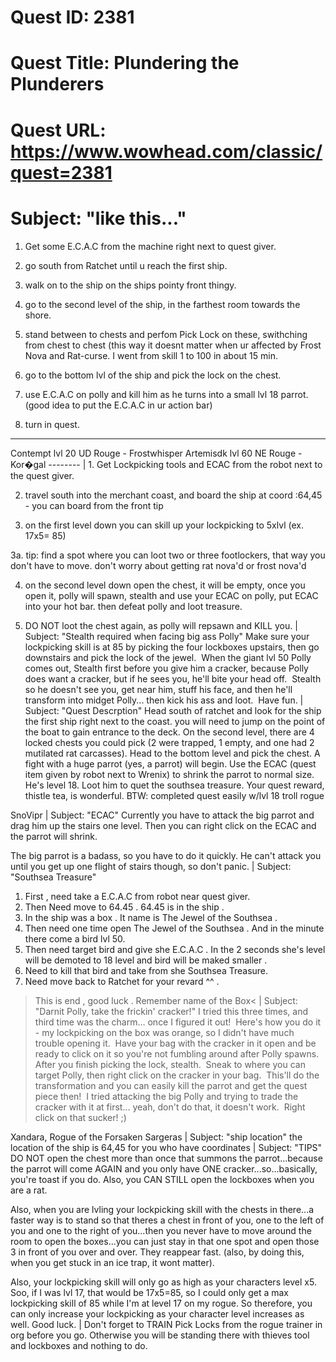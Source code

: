 # Quest ID: 2381
# Quest Title: Plundering the Plunderers
# Quest URL: https://www.wowhead.com/classic/quest=2381
# Subject: "like this..."
1. Get some E.C.A.C from the machine right next to quest giver.

2. go south from Ratchet until u reach the first ship.

3. walk on to the ship on the ships pointy front thingy.

4. go to the second level of the ship, in the farthest room towards the shore.

5. stand between to chests and perfom Pick Lock on these, swithching from chest to chest (this way it doesnt matter when ur affected by Frost Nova and Rat-curse. I went from skill 1 to 100 in about 15 min.

6. go to the bottom lvl of the ship and pick the lock on the chest.

7. use E.C.A.C on polly and kill him as he turns into a small lvl 18 parrot. (good idea to put the E.C.A.C in ur action bar)

8. turn in quest.

--------
Contempt lvl 20 UD Rouge - Frostwhisper
Artemisdk lvl 60 NE Rouge - Kor�gal
-------- | 1. Get Lockpicking tools and ECAC from the robot next to the quest giver.

2. travel south into the merchant coast, and board the ship at coord :64,45 - you can board from the front tip

3. on the first level down you can skill up your lockpicking to 5xlvl (ex. 17x5= 85)

3a. tip: find a spot where you can loot two or three footlockers, that way you don't have to move. don't worry about getting rat nova'd or frost nova'd

4. on the second level down open the chest, it will be empty, once you open it, polly will spawn, stealth and use your ECAC on polly, put ECAC into your hot bar. then defeat polly and loot treasure.

5. DO NOT loot the chest again, as polly will repsawn and KILL you. | Subject: "Stealth required when facing big ass Polly"
Make sure your lockpicking skill is at 85 by picking the four lockboxes upstairs, then go downstairs and pick the lock of the jewel.  When the giant lvl 50 Polly comes out, Stealth first before you give him a cracker, because Polly does want a cracker, but if he sees you, he'll bite your head off.  Stealth so he doesn't see you, get near him, stuff his face, and then he'll transform into midget Polly... then kick his ass and loot.  Have fun. | Subject: "Quest Descrption"
Head south of ratchet and look for the ship the first ship right next to the coast. you will need to jump on the point of the boat to gain entrance to the deck. On the second level, there are 4 locked chests you could pick (2 were trapped, 1 empty, and one had 2 mutilated rat carcasses). Head to the bottom level and pick the chest. A fight with a huge parrot (yes, a parrot) will begin. Use the ECAC (quest item given by robot next to Wrenix) to shrink the parrot to normal size. He's level 18. Loot him to quet the southsea treasure. Your quest reward, thistle tea, is wonderful. BTW: completed quest easily w/lvl 18 troll rogue

SnoVipr | Subject: "ECAC"
Currently you have to attack the big parrot and drag him up the stairs one level. Then you can right click on the ECAC and the parrot will shrink.

The big parrot is a badass, so you have to do it quickly. He can't attack you until you get up one flight of stairs though, so don't panic. | Subject: "Southsea Treasure"
1. First , need take a E.C.A.C from robot near quest giver.
2. Then Need move to 64.45 . 64.45 is in the ship .
3. In the ship was a box . It name is The Jewel of the Southsea .
4. Then need one time open The Jewel of the Southsea . And in the minute there come a bird lvl 50.
5. Then need target bird and give she E.C.A.C . In the 2 seconds she's level will be demoted to 18 level and bird will be maked smaller .
6. Need to kill that bird and take from she Southsea Treasure.
7. Need move back to Ratchet for your revard ^^ .
>This is end , good luck . Remember name of the Box< | Subject: "Darnit Polly, take the frickin' cracker!"
I tried this three times, and third time was the charm... once I figured it out!  Here's how you do it - my lockpicking on the box was orange, so I didn't have much trouble opening it.  Have your bag with the cracker in it open and be ready to click on it so you're not fumbling around after Polly spawns.  After you finish picking the lock, stealth.  Sneak to where you can target Polly, then right click on the cracker in your bag.  This'll do the transformation and you can easily kill the parrot and get the quest piece then!  I tried attacking the big Polly and trying to trade the cracker with it at first... yeah, don't do that, it doesn't work.  Right click on that sucker! ;)

Xandara, Rogue of the Forsaken
<Team Hate>
Sargeras | Subject: "ship location"
the location of the ship is 64,45 for you who have coordinates | Subject: "TIPS"
DO NOT open the chest more than once that summons the parrot...because the parrot will come AGAIN and you only have ONE cracker...so...basically, you're toast if you do. Also, you CAN STILL open the lockboxes when you are a rat.

Also, when you are lvling your lockpicking skill with the chests in there...a faster way is to stand so that theres a chest in front of you, one to the left of you and one to the right of you...then you never have to move around the room to open the boxes...you can just stay in that one spot and open those 3 in front of you over and over. They reappear fast. (also, by doing this, when you get stuck in an ice trap, it wont matter).

Also, your lockpicking skill will only go as high as your characters level x5. Soo, if I was lvl 17, that would be 17x5=85, so I could only get a max lockpicking skill of 85 while I'm at level 17 on my rogue. So therefore, you can only increase your lockpicking as your character level increases as well. Good luck. | Don't forget to TRAIN Pick Locks from the rogue trainer in org before you go. Otherwise you will be standing there with thieves tool and lockboxes and nothing to do.